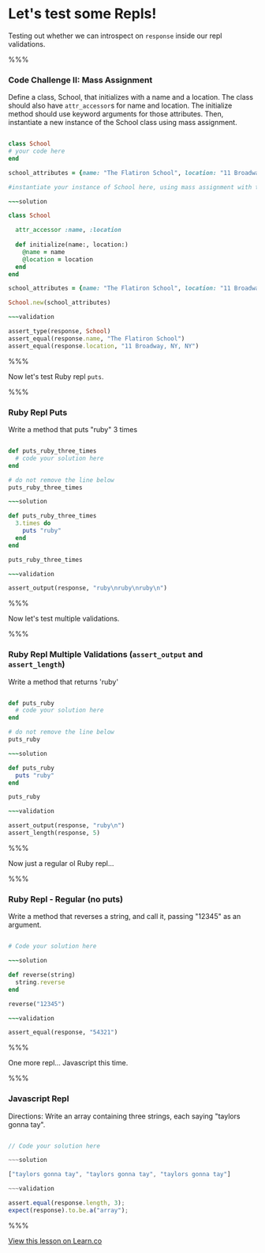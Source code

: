 # Let's test some Repls!

Testing out whether we can introspect on `response` inside our repl validations.

%%%

### Code Challenge II: Mass Assignment

Define a class, School, that initializes with a name and a location. The class should also have `attr_accessor`s for name and location. The initialize method should use keyword arguments for those attributes. Then, instantiate a new instance of the School class using mass assignment. 

~~~ruby

class School
# your code here
end

school_attributes = {name: "The Flatiron School", location: "11 Broadway, NY, NY"}

#instantiate your instance of School here, using mass assignment with the above school_attributes

~~~solution

class School

  attr_accessor :name, :location
  
  def initialize(name:, location:)
    @name = name
    @location = location
  end
end

school_attributes = {name: "The Flatiron School", location: "11 Broadway, NY, NY"}

School.new(school_attributes)

~~~validation

assert_type(response, School)
assert_equal(response.name, "The Flatiron School")
assert_equal(response.location, "11 Broadway, NY, NY")

~~~

%%%

Now let's test Ruby repl `puts`.

%%%

### Ruby Repl Puts

Write a method that puts "ruby" 3 times

~~~ruby

def puts_ruby_three_times
  # code your solution here
end

# do not remove the line below
puts_ruby_three_times

~~~solution

def puts_ruby_three_times
  3.times do
    puts "ruby"
  end
end

puts_ruby_three_times

~~~validation

assert_output(response, "ruby\nruby\nruby\n")

~~~

%%%

Now let's test multiple validations.

%%%

### Ruby Repl Multiple Validations (`assert_output` and `assert_length`)

Write a method that returns 'ruby'

~~~ruby

def puts_ruby
  # code your solution here
end

# do not remove the line below
puts_ruby

~~~solution

def puts_ruby
  puts "ruby"
end

puts_ruby

~~~validation 

assert_output(response, "ruby\n")
assert_length(response, 5)

~~~

%%%

Now just a regular ol Ruby repl...

%%%

### Ruby Repl - Regular (no puts)

Write a method that reverses a string, and call it, passing "12345" as an argument.

~~~ruby

# Code your solution here

~~~solution

def reverse(string)
  string.reverse
end

reverse("12345")

~~~validation

assert_equal(response, "54321")

~~~

%%%

One more repl... Javascript this time.

%%%

### Javascript Repl

Directions: Write an array containing three strings, each saying "taylors gonna tay".

~~~javascript

// Code your solution here

~~~solution

["taylors gonna tay", "taylors gonna tay", "taylors gonna tay"]

~~~validation

assert.equal(response.length, 3);
expect(response).to.be.a("array");

~~~

%%%

<a href='https://learn.co/lessons/ruby-repl-assertion-test' data-visibility='hidden'>View this lesson on Learn.co</a>
